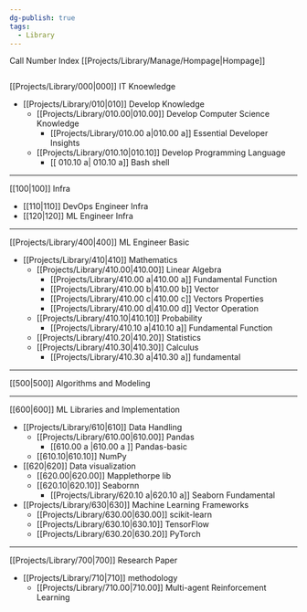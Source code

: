 ```yaml
---
dg-publish: true
tags:
  - Library
---
```

Call Number Index
[[Projects/Library/Manage/Hompage\|Hompage]]


```json

```

[[Projects/Library/000\|000]] IT Knoewledge
- [[Projects/Library/010\|010]] Develop Knowledge
	- [[Projects/Library/010.00\|010.00]] Develop Computer Science Knowledge
		- [[Projects/Library/010.00 a\|010.00 a]] Essential Developer Insights
	- [[Projects/Library/010.10\|010.10]] Develop Programming Language
		- [[ 010.10 a\| 010.10 a]] Bash shell
	
---

[[100\|100]] Infra
- [[110\|110]] DevOps Engineer Infra
- [[120\|120]] ML Engineer Infra

---


[[Projects/Library/400\|400]] ML Engineer Basic
- [[Projects/Library/410\|410]] Mathematics
	- [[Projects/Library/410.00\|410.00]] Linear Algebra
		- [[Projects/Library/410.00 a\|410.00 a]] Fundamental Function
		- [[Projects/Library/410.00 b\|410.00 b]] Vector
		- [[Projects/Library/410.00 c\|410.00 c]] Vectors Properties
		- [[Projects/Library/410.00 d\|410.00 d]] Vector Operation
	- [[Projects/Library/410.10\|410.10]] Probability
		- [[Projects/Library/410.10 a\|410.10 a]] Fundamental Function
	- [[Projects/Library/410.20\|410.20]] Statistics
	- [[Projects/Library/410.30\|410.30]] Calculus
		- [[Projects/Library/410.30 a\|410.30 a]] fundamental 

---

[[500\|500]] Algorithms and Modeling

---


[[600\|600]] ML Libraries and Implementation
- [[Projects/Library/610\|610]] Data Handling
    - [[Projects/Library/610.00\|610.00]] Pandas
	    - [[610.00 a \|610.00 a ]] Pandas-basic 
    - [[610.10\|610.10]] NumPy
- [[620\|620]] Data visualization
	- [[620.00\|620.00]] Mapplethorpe lib
	- [[620.10\|620.10]] Seabornn 
		- [[Projects/Library/620.10 a\|620.10 a]] Seaborn Fundamental  
- [[Projects/Library/630\|630]] Machine Learning Frameworks
    - [[Projects/Library/630.00\|630.00]] scikit-learn
    - [[Projects/Library/630.10\|630.10]] TensorFlow
    - [[Projects/Library/630.20\|630.20]] PyTorch

---

[[Projects/Library/700\|700]] Research Paper
- [[Projects/Library/710\|710]] methodology
	- [[Projects/Library/710.00\|710.00]] Multi-agent Reinforcement Learning
